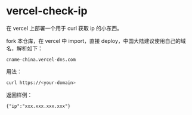 # vercel-check-ip

在 vercel 上部署一个用于 curl 获取 ip 的小东西。

fork 本仓库，在 vercel 中 import，直接 deploy，中国大陆建议使用自己的域名，解析如下：

```
cname-china.vercel-dns.com
```

用法：

```bash
curl https://<your-domain>
```

返回样例：

```
{"ip":"xxx.xxx.xxx.xxx"}
```
